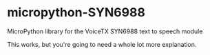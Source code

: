 # micropython-SYN6988
MicroPython library for the VoiceTX SYN6988 text to speech module

This works, but you're going to need a whole lot more explanation.

